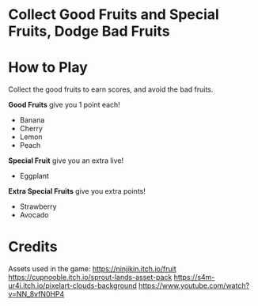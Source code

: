 # Collect Good Fruits and Special Fruits, Dodge Bad Fruits

# How to Play

Collect the good fruits to earn scores, and avoid the bad fruits.

**Good Fruits** give you 1 point each!
- Banana
- Cherry
- Lemon
- Peach

**Special Fruit** give you an extra live!
- Eggplant

**Extra Special Fruits** give you extra points!
- Strawberry
- Avocado

# Credits
Assets used in the game:
https://ninjikin.itch.io/fruit
https://cupnooble.itch.io/sprout-lands-asset-pack
https://s4m-ur4i.itch.io/pixelart-clouds-background
https://www.youtube.com/watch?v=NN_8vfN0HP4 
